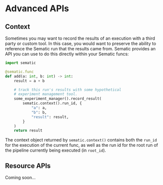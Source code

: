 # Advanced APIs

## Context

Sometimes you may want to record the results of an execution with
a third party or custom tool. In this case, you would want to
preserve the ability to reference the Sematic run that the results
came from. Sematic provides an API you can use to do this directly
within your Sematic funcs:

```python
import sematic

@sematic.func
def add(a: int, b: int) -> int:
    result = a + b

    # track this run's results with some hypothetical
    # experiment management tool.
    some_experiment_manager().record_result(
        sematic.context().run_id, {
            "a": a,
            "b": b,
            "result": result,
        }
    )
    return result
```

The context object returned by `sematic.context()` contains both the `run_id` for the
execution of the current func, as well as the run id for the root run of the pipeline
currently being executed (in `root_id`).

## Resource APIs
Coming soon...